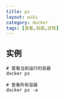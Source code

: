 ```yaml
---
title: ps
layout: wiki
category: docker
tags: [查看,容器,进程]
---
```


## 实例

~~~
# 查看当前运行的容器
docker ps

# 查看所有容器
docker ps -a
~~~
